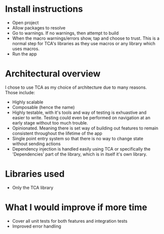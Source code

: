 # Install instructions

- Open project
- Allow packages to resolve
- Go to warnings. If no warnings, then attempt to build
- When the macro warnings/errors show, tap and choose to trust. This is a normal step for TCA's libraries as they use macros or any library which uses macros.
- Run the app

# Architectural overview

I chose to use TCA as my choice of architecture due to many reasons. Those include:
- Highly scalable
- Composable (hence the name)
- Highly testable, with it's tools and way of testing is exhuastive and easier to write. Testing could even be performed on navigation at an early stage without too much trouble.
- Opinionated. Meaning there is set way of building out features to remain consistent throughout the lifetime of the app
- Single point entry system so that there is no way to change state without sending actions
- Dependency injection is handled easily using TCA or specifically the 'Dependencies' part of the library, which is in itself it's own library.

# Libraries used
- Only the TCA library

# What I would improve if more time
- Cover all unit tests for both features and integration tests
- Improved error handling 
  

